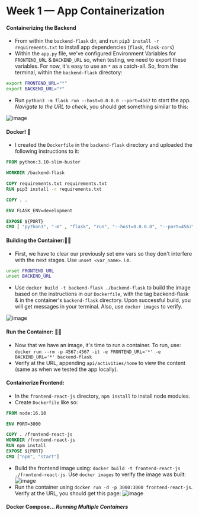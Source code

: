 # Week 1 — App Containerization

#### Containerizing the Backend
- From within the `backend-flask` dir, and run `pip3 install -r requirements.txt` to install app dependencies (`flask`, `flask-cors`)
- Within the `app.py` file, we've configured Environment Variables for `FRONTEND_URL` & `BACKEND_URL` so, when testing, we need to export these variables. For now, it's easy to use an `*` as a catch-all. So, from the terminal, within the `backend-flask` directory:
``` bash
export FRONTEND_URL="*"
export BACKEND_URL="*"
```
- Run `python3 -m flask run --host=0.0.0.0 --port=4567` to start the app. _Navigate to the URL to check_, you should get something similar to this:

![image](https://user-images.githubusercontent.com/64602124/220790797-89ea42a8-87c9-4e1c-8a69-02f1de721af6.png)


#### Docker! 🐳
- I created the `Dockerfile` in the `backend-flask` directory and uploaded the following instructions to it:

``` Dockerfile
FROM python:3.10-slim-buster

WORKDIR /backend-flask

COPY requirements.txt requirements.txt
RUN pip3 install -r requirements.txt

COPY . .

ENV FLASK_ENV=development

EXPOSE ${PORT}
CMD [ "python3", "-m" , "flask", "run", "--host=0.0.0.0", "--port=4567"]
```

#### Building the Container:👷‍♀️
- First, we have to clear our previously set env vars so they don't interfere with the next stages. Use `unset <var_name>`. i.e. 
``` bash
unset FRONTEND_URL
unset BACKEND_URL
```
- Use `docker build -t backend-flask ./backend-flask` to build the image based on the instructions in our `Dockerfile`, with the tag backend-flask & in the container's `backend-flask` directory. Upon successful build, you will get messages in your terminal. Also, use `docker images` to verify.

![image](https://user-images.githubusercontent.com/64602124/220900303-e42043e6-833d-409b-8313-ac427ffa2f73.png)

#### Run the Container: 🏃‍♀️
- Now that we have an image, it's time to run a container. To run, use: `docker run --rm -p 4567:4567 -it -e FRONTEND_URL='*' -e BACKEND_URL='*' backend-flask`
- Verify at the URL, appending `api/activities/home` to view the content (same as when we tested the app locally).

#### Containerize Frontend:
- In the `frontend-react-js` directory, `npm install` to install node modules.
- Create `Dockerfile` like so:
``` Dockerfile
FROM node:16.18

ENV PORT=3000

COPY . /frontend-react-js
WORKDIR /frontend-react-js
RUN npm install
EXPOSE ${PORT}
CMD ["npm", "start"]
```
- Build the frontend image using: `docker build -t frontend-react-js ./frontend-react-js`. Use `docker images` to verify the image was built:
![image](https://user-images.githubusercontent.com/64602124/220914694-b77cc7b5-447d-4b60-9cae-1bce9e90891e.png)
- Run the container using `docker run -d -p 3000:3000 frontend-react-js`. Verify at the URL, you should get this page:
![image](https://user-images.githubusercontent.com/64602124/220915336-1581eda5-1a30-4325-b6c4-6f56014daba7.png)


#### Docker Compose... _Running Multiple Containers_






